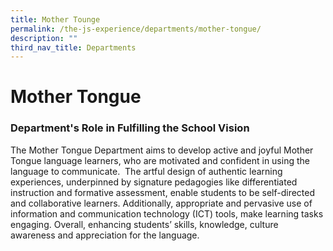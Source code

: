 ```yaml
---
title: Mother Tounge
permalink: /the-js-experience/departments/mother-tongue/
description: ""
third_nav_title: Departments
---
```

# **Mother Tongue**

### Department's Role in Fulfilling the School Vision

The Mother Tongue Department aims to develop active and joyful Mother Tongue language learners, who are motivated and confident in using the language to communicate.  The artful design of authentic learning experiences, underpinned by signature pedagogies like differentiated instruction and formative assessment, enable students to be self-directed and collaborative learners. Additionally, appropriate and pervasive use of information and communication technology (ICT) tools, make learning tasks engaging. Overall, enhancing students’ skills, knowledge, culture awareness and appreciation for the language.